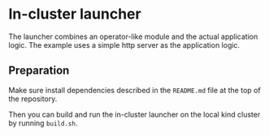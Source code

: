 # In-cluster launcher

The launcher combines an operator-like module and the actual application logic.
The example uses a simple http server as the application logic.

## Preparation

Make sure install dependencies described in the `README.md` file at the top of
the repository.

Then you can build and run the in-cluster launcher on the local kind cluster by
running `build.sh`.

